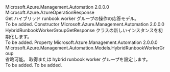 <Type Name="HybridRunbookWorkerGroupGetResponse" FullName="Microsoft.Azure.Management.Automation.Models.HybridRunbookWorkerGroupGetResponse">
  <TypeSignature Language="C#" Value="public class HybridRunbookWorkerGroupGetResponse : Microsoft.Azure.AzureOperationResponse" />
  <TypeSignature Language="ILAsm" Value=".class public auto ansi beforefieldinit HybridRunbookWorkerGroupGetResponse extends Microsoft.Azure.AzureOperationResponse" />
  <TypeSignature Language="DocId" Value="T:Microsoft.Azure.Management.Automation.Models.HybridRunbookWorkerGroupGetResponse" />
  <TypeSignature Language="VB.NET" Value="Public Class HybridRunbookWorkerGroupGetResponse&#xA;Inherits AzureOperationResponse" />
  <TypeSignature Language="F#" Value="type HybridRunbookWorkerGroupGetResponse = class&#xA;    inherit AzureOperationResponse" />
  <AssemblyInfo>
    <AssemblyName>Microsoft.Azure.Management.Automation</AssemblyName>
    <AssemblyVersion>2.0.0.0</AssemblyVersion>
  </AssemblyInfo>
  <Base>
    <BaseTypeName>Microsoft.Azure.AzureOperationResponse</BaseTypeName>
  </Base>
  <Interfaces />
  <Docs>
    <summary>
            Get ハイブリッド runbook worker グループの操作の応答モデル。
            </summary>
    <remarks>To be added.</remarks>
  </Docs>
  <Members>
    <Member MemberName=".ctor">
      <MemberSignature Language="C#" Value="public HybridRunbookWorkerGroupGetResponse ();" />
      <MemberSignature Language="ILAsm" Value=".method public hidebysig specialname rtspecialname instance void .ctor() cil managed" />
      <MemberSignature Language="DocId" Value="M:Microsoft.Azure.Management.Automation.Models.HybridRunbookWorkerGroupGetResponse.#ctor" />
      <MemberSignature Language="VB.NET" Value="Public Sub New ()" />
      <MemberType>Constructor</MemberType>
      <AssemblyInfo>
        <AssemblyName>Microsoft.Azure.Management.Automation</AssemblyName>
        <AssemblyVersion>2.0.0.0</AssemblyVersion>
      </AssemblyInfo>
      <Parameters />
      <Docs>
        <summary>
            HybridRunbookWorkerGroupGetResponse クラスの新しいインスタンスを初期化します。
            </summary>
        <remarks>To be added.</remarks>
      </Docs>
    </Member>
    <Member MemberName="HybridRunbookWorkerGroup">
      <MemberSignature Language="C#" Value="public Microsoft.Azure.Management.Automation.Models.HybridRunbookWorkerGroup HybridRunbookWorkerGroup { get; set; }" />
      <MemberSignature Language="ILAsm" Value=".property instance class Microsoft.Azure.Management.Automation.Models.HybridRunbookWorkerGroup HybridRunbookWorkerGroup" />
      <MemberSignature Language="DocId" Value="P:Microsoft.Azure.Management.Automation.Models.HybridRunbookWorkerGroupGetResponse.HybridRunbookWorkerGroup" />
      <MemberSignature Language="VB.NET" Value="Public Property HybridRunbookWorkerGroup As HybridRunbookWorkerGroup" />
      <MemberSignature Language="F#" Value="member this.HybridRunbookWorkerGroup : Microsoft.Azure.Management.Automation.Models.HybridRunbookWorkerGroup with get, set" Usage="Microsoft.Azure.Management.Automation.Models.HybridRunbookWorkerGroupGetResponse.HybridRunbookWorkerGroup" />
      <MemberType>Property</MemberType>
      <AssemblyInfo>
        <AssemblyName>Microsoft.Azure.Management.Automation</AssemblyName>
        <AssemblyVersion>2.0.0.0</AssemblyVersion>
      </AssemblyInfo>
      <ReturnValue>
        <ReturnType>Microsoft.Azure.Management.Automation.Models.HybridRunbookWorkerGroup</ReturnType>
      </ReturnValue>
      <Docs>
        <summary>
            省略可能。 取得または hybrid runbook worker グループを設定します。
            </summary>
        <value>To be added.</value>
        <remarks>To be added.</remarks>
      </Docs>
    </Member>
  </Members>
</Type>